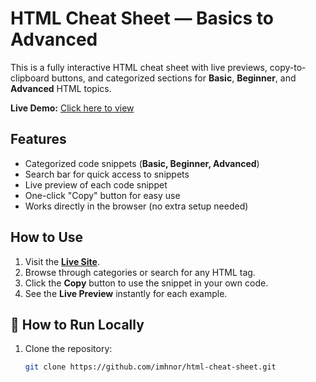 # HTML Cheat Sheet — Basics to Advanced

This is a fully interactive HTML cheat sheet with live previews, copy-to-clipboard buttons, and categorized sections for **Basic**, **Beginner**, and **Advanced** HTML topics.

 **Live Demo:** [Click here to view](https://imhnor.github.io/html-cheat-sheet/)


##  Features
-  Categorized code snippets (**Basic, Beginner, Advanced**)
-  Search bar for quick access to snippets
-  Live preview of each code snippet
-  One-click "Copy" button for easy use
-  Works directly in the browser (no extra setup needed)



##  How to Use
1. Visit the **[Live Site](https://imhnor.github.io/html-cheat-sheet/)**.
2. Browse through categories or search for any HTML tag.
3. Click the **Copy** button to use the snippet in your own code.
4. See the **Live Preview** instantly for each example.



## 📁 How to Run Locally
1. Clone the repository:
   ```bash
   git clone https://github.com/imhnor/html-cheat-sheet.git

